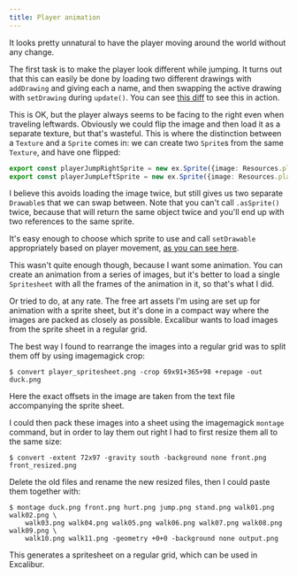 ```yaml
---
title: Player animation
---
```


It looks pretty unnatural to have the player moving around the world without
any change.

The first task is to make the player look different while jumping. It turns
out that this can easily be done by loading two different drawings with
`addDrawing` and giving each a name, and then swapping the active
drawing with `setDrawing` during `update()`. You can see
[this diff](https://github.com/timmartin/generic-platformer/commit/9ba405526c9dfddf6af22615c7f6295a86afbdcf)
to see this in action.

This is OK, but the player always seems to be facing to the right even when
traveling leftwards. Obviously we could flip the image and then load it as a
separate texture, but that's wasteful. This is where the distinction between a
`Texture` and a `Sprite` comes in: we can create two `Sprite`s from the same
`Texture`, and have one flipped:

```typescript
export const playerJumpRightSprite = new ex.Sprite({image: Resources.playerJump});
export const playerJumpLeftSprite = new ex.Sprite({image: Resources.playerJump, flipHorizontal: true});
```

I believe this avoids loading the image twice, but still gives us two separate
`Drawable`s that we can swap between. Note that you can't call `.asSprite()` twice, because
that will return the same object twice and you'll end up with two references
to the same sprite.

It's easy enough to choose which sprite to use and call `setDrawable` appropriately
based on player movement,
[as you can see here](https://github.com/timmartin/generic-platformer/commit/2547c3b54b4b38747acff216c26623e6e327bca8).

This wasn't quite enough though, because I want some animation. You can create an
animation from a series of images, but it's better to load a single `Spritesheet`
with all the frames of the animation in it, so that's what I did.

Or tried to do, at any rate. The free art assets I'm using are set up for animation
with a sprite sheet, but it's done in a compact way where the images are packed as
closely as possible. Excalibur wants to load images from the sprite sheet in a
regular grid.

The best way I found to rearrange the images into a regular grid was to split them off by
using imagemagick crop:

```
$ convert player_spritesheet.png -crop 69x91+365+98 +repage -out duck.png
```

Here the exact offsets in the image are taken from the text file accompanying the
sprite sheet.

I could then pack these images into a sheet using the imagemagick `montage` command,
but in order to lay them out right I had to first resize them all to the same size:

```
$ convert -extent 72x97 -gravity south -background none front.png front_resized.png
```

Delete the old files and rename the new resized files, then I could paste them
together with:

```
$ montage duck.png front.png hurt.png jump.png stand.png walk01.png walk02.png \
    walk03.png walk04.png walk05.png walk06.png walk07.png walk08.png walk09.png \
    walk10.png walk11.png -geometry +0+0 -background none output.png
```

This generates a spritesheet on a regular grid, which can be used in Excalibur.

